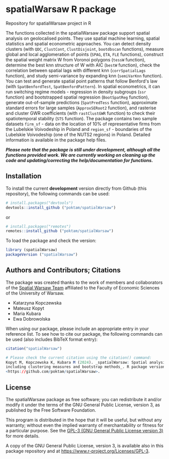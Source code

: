 # spatialWarsaw R package
Repository for spatialWarsaw project in R

The functions collected in the spatialWarsaw package support spatial analysis on geolocalised points. They use spatial machine learning, spatial statistics and spatial econometric approaches. You can detect density clusters (with `QDC`, `ClustCont`, `ClustDisjoint`, `bootdbscan` functions), measure global and local agglomeration of points (`SPAG`, `ETA`, `FLE` functions), construct the spatial weight matrix W from Voronoi polygons (`tessW` function), determine the best knn structure of W with AIC (`bestW` function), check the correlation between spatial lags with different knn (`corrSpatialLags` function), and study semi-variance by expanding knn (`semiVarKnn` function). You can test and generate spatial point patterns that follow Benford's law (with `SpatBenfordTest`, `SpatBenfordPattern`). In spatial econometrics, it can run switching regime models - regression in density subgroups (`ssr` function) and bootstrapped spatial regression (`BootSpatReg` function), generate out-of-sample predictions (`SpatPredTess` function), approximate standard errors for large samples (`ApproxSERoot2` function), and rasterise and cluster GWR coefficients (with `rastClustGWR` function) to check their spatiotemporal stability (`STS` function).
The package contains two sample datasets `firm_sf` - data on the location of 10% of representative firms from the Lubelskie Voivodeship in Poland and `region_sf` - boundaries of the Lubelskie Voivodeship (one of the NUTS2 regions) in Poland. Detailed information is available in the package help files.

***Please note that the package is still under development, although all the functions provided work. We are currently working on cleaning up the code and updating/correcting the help/documentation for functions.***

## Installation

To install the current **development** version directly from Github (this repository), the following commands can be used:

``` r
# install.packages("devtools")
devtools::install_github ("poktam/spatialWarsaw")
```
or

``` r
# install.packages("remotes")
remotes::install_github ("poktam/spatialWarsaw")
```

To load the package and check the version:

``` r
library (spatialWarsaw)
packageVersion ("spatialWarsaw")
```

## Authors and Contributors; Citations
The package was created thanks to the work of members and collaborators of the [Spatial Warsaw Team](https://spatial.wne.uw.edu.pl/) affiliated to the Faculty of Economic Sciences of the University of Warsaw.

- Katarzyna Kopczewska
- Mateusz Kopyt
- Maria Kubara
- Ewa Dobrowolska

When using our package, please include an appropriate entry in your reference list. To see how to cite our package, the following commands can be used (also includes BibTeX format entry):

``` r
citation("spatialWarsaw")

# Please check the current citation using the citation() command:
Kopyt M, Kopczewska K, Kubara M (2024). _spatialWarsaw: Spatial analysis on geolocalised point data
including clustering measures and bootstrap methods_. R package version 0.2.0,
<https://github.com/poktam/spatialWarsaw>.
```

## License

The spatialWarsaw package as free software; you can redistribute it and/or modify it
under the terms of the GNU General Public License, version 3, as published by 
the Free Software Foundation.

This program is distributed in the hope that it will be useful, but without any warranty; 
without even the implied warranty of merchantability or fitness for a particular purpose.
See the [GPL-3 (GNU General Public License version 3)](https://www.gnu.org/licenses/gpl-3.0.en.html)
for more details.

A copy of the GNU General Public License, version 3, is available also in this package repository and at <https://www.r-project.org/Licenses/GPL-3>.
